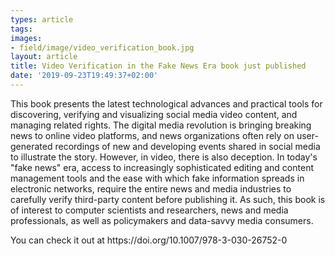 ```yaml
---
types: article
tags:
images: 
- field/image/video_verification_book.jpg
layout: article
title: Video Verification in the Fake News Era book just published
date: '2019-09-23T19:49:37+02:00'
---
```

<p>This book presents the latest technological advances and practical tools for discovering, verifying and visualizing social media video content, and managing related rights. The digital media revolution is bringing breaking news to online video platforms, and news organizations often rely on user-generated recordings of new and developing events shared in social media to illustrate the story. However, in video, there is also deception. In today's "fake news" era, access to increasingly sophisticated editing and content management tools and the ease with which fake information spreads in electronic networks, require the entire news and media industries to carefully verify third-party content before publishing it. As such, this book is of interest to computer scientists and researchers, news and media professionals, as well as policymakers and data-savvy media consumers.</p>

<p>You can check it out at https://doi.org/10.1007/978-3-030-26752-0</p>
